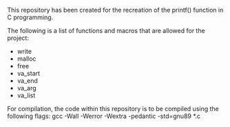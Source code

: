 This repository has been created for the recreation of the printf() function in C programming.

The following is a list of functions and macros that are allowed for the project:
- write
- malloc
- free
- va_start
- va_end
- va_arg
- va_list

For compilation, the code within this repository is to be compiled using the following flags:
gcc -Wall -Werror -Wextra -pedantic -std=gnu89 *.c